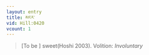 ```yaml
---
layout: entry
title: མངར་
vid: Hill:0420
vcount: 1
---
```

> [To be ] sweet(Hoshi 2003)\.
> Volition: _Involuntary_



